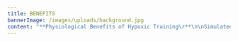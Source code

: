 ```yaml
---
title: BENEFITS
bannerImage: /images/uploads/background.jpg
content: "**Physiological Benefits of Hypoxic Training\r**\n\nSimulated Altitude Training or Hypoxic Training (reduced oxygen training) accelerates the normal outcomes of exercise, as well as producing many additional benefits, thereby producing BETTER RESULTS, in LESS TIME, with LESS EFFORT.\r\n\nAltitude training has been used for many years by athletes across many sports to improve performance. Teams and individuals spend time and money having training camps in altitude environments across the world, but now with SynergAIR Hypoxic Training Systems you can utilise this powerful training tool to enhance your exercise experience. At sea level the air we breathe is roughly 21% oxygen, but as we simulate altitude environments, the amount of oxygen decreases as the altitude increases, requiring your cardiovascular system to work harder at any given workload. The lower oxygen concentration in altitude environment causes the body to be more efficient at using fuel and oxygen, and triggers a variety of physiological responses and changes in your body at a number of levels that improve metabolic efficiency.\n\n![gym](/images/uploads/lrg_dsc04838.jpg)\n\nAltitude training sessions can give you a great workout with much less stress on your body, or enhance the effectiveness of any workout you do and make your exercise more time efficient. Clients with limited exercise tolerance (e.g. can only walk) get more value from altitude training.\r\n\n**Altitude training enhances and accelerates the positive outcomes of exercise on:\r**\n\n\\- Fat Loss\r\n\n\\- Diabetes\r\n\n\\- Osteoporosis\r\n\n\\- Aerobic endurance and energy levels\r\n\n\\- Anaerobic fitness and lactic acid tolerance\r\n\n\\- Anaemia, due to increased red blood cells and haemoglobin\r\n\n\\- Testosterone and other blood hormone profiles\r\n\n\\- Cardiac surgery rehabilitation\r\n\n\\- Insomnia\r\n\n**Other potential benefits include:\r**\n\n\\- improved dexterity, co-ordination and cognitive decision making under stress and when fatigued.\r\n\n\\- enhanced collagen production, with improvements in wound healing, beauty treatment outcomes and skin elasticity.\n\n![test](/images/uploads/0y0a0635.jpg)\n\n**Hypoxic Training for Health, Beauty and Wellness\r**\n\nInefficient oxygen utilisation accelerates aging, whilst efficient oxygen utilisation minimises the effects of aging on the body. Our bodies are in effect much like burning candles, or decaying fruit, but hypoxic training in a simulated altitude environment makes our bodies use oxygen more effectively, thereby slowing down the aging process and increasing the characteristics of youthfulness.\r\n\nHypoxic training in a simulated altitude training environment dramatically stimulates the body’s metabolism and optimises hormonal and biochemical levels, resulting in significant changes in many health, beauty and wellness parameters.\r\n\nSimulated altitude training sessions allow you to workout with much less stress on your body, but at the same enhances the effectiveness of any workout, whilst triggering a wide variety of physiological responses and changes in your body.\r\n\nClinical research and empirical evidence suggest the following potential positive outcomes of low intensity hypoxic training in a simulated altitude training environment.\n\n![](/images/uploads/0y0a0747.jpg)\n\n**WEIGHT LOSS\r**\n\n\\- Accelerated fat loss\r\n\n\\- Increased fat burning aerobic enzymes and mitochondria\r\n\n\\- Boosts resting metabolic rate for days after your hypoxic workout\r\n\n\\- Powerful stimulant effect of the hormone EPO\r\n\n\\- Reduced appetite and increased leptin hormone levels\r\n\n\\- Improved insulin and glucose sensitivity and decreased diabetes symptoms\r\n\n\\- Increased growth hormone production (the bodies most powerful fat burning hormone)\r\n\n**BEAUTY ENHANCEMENTS\r**\n\n\\- Improved skin elasticity, tone and appearance\r\n\n\\- Reduction of skin wrinkles\r\n\n\\- Increased collagen production\r\n\n\\- Accelerated wound healing\r\n\n\\- Greater skin micro-circulation\r\n\n\\- Dramatically faster recovery from plastic surgery, with superior outcomes\r\n\n\\- Enhanced beauty treatment outcomes\r\n\n**ENHANCED MOOD and BRAIN/CNS FUNCTION**\r\n\n\\- Improved decision making, cognitive function, dexterity, co-ordination and reaction time under stress and when fatigued\r\n\n\\- Increased serotonin production and serotonin receptor activation\r\n\n\\- Combats depression and anxiety\r\n\n\\- Stabilisation of emotional composure\r\n\n\\- Combats insomnia and improves sleep\r\n\n\\- Excites neural plasticity and facilitates positive re-wiring of the brain and central nervous system (CNS).\r\n\n\\- Promotes spinal cord injury rehabilitation\r\n\n\\- Endorphin production dramatically increased.\r\n\n\\- Enhanced sense of wellbeing and vitality\n\n![]()\n\n**Accelerated positive outcomes of exercise on:\r**\n\n\\- Osteoporosis\r\n\n\\- Hormone profiles\r\n\n\\- Cholesterol\r\n\n\\- Blood pressure\r\n\n\\- Asthma and pulmonary/lung conditions (including faster rehabilitation after giving up smoking)\r\n\n\\- Immune function\r\n\n\\- Muscle tone\r\n\n\\- Recovery from surgery (especially cardiac surgery)\r\n\n\\- Reduce side effects of chemotherapy and radiation treatments\r\n\n\\- Sexual health"
---
```


